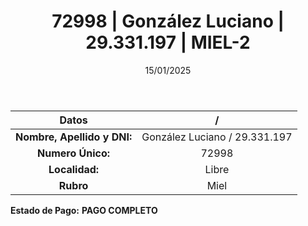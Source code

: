 ﻿---
title: 72998 | González Luciano | 29.331.197 | MIEL-2
date: 15/01/2025
draft: false
tags: ['libre', 'titular', 'miel']
---

|          **Datos**          |  /  |
|:---------------------------:|:---:|
| **Nombre, Apellido y DNI:** | González Luciano / 29.331.197 |
|      **Numero Único:**      | 72998 |
|        **Localidad:**       | Libre |
|          **Rubro**          | Miel |

**Estado de Pago:** **PAGO COMPLETO**
